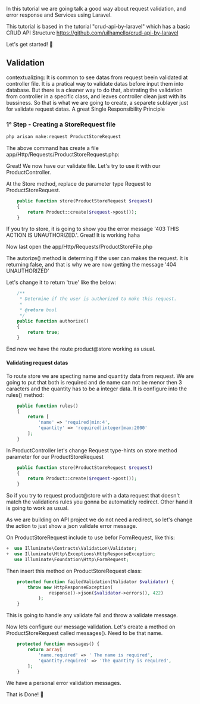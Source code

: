 In this tutorial we are going talk a good way about request validation, and error response and Services using Laravel.

This tutorial is based in the tutorial "crud-api-by-laravel" which has a basic CRUD API Structure https://github.com/uilhamello/crud-api-by-laravel


Let's get started! :star_struck:


<h2>Validation</h2>

contextualizing: It is common to see datas from request beein validated at controller file. It is a pratical way to validate datas before input them into database. 
But there is a cleaner way to do that, abstrating the validation from controller in a specific class, and leaves controller clean just with its bussiness. So that is what we are going to create, a separete sublayer just for validate request datas. A great Single Responsibility Principle

<h3>1° Step - Creating a StoreRequest file</h3>


```php
php arisan make:request ProductStoreRequest
```

The above command has create a file app/Http/Requests/ProductStoreRequest.php:

Great! We now have our validate file. Let's try to use it with our ProductController.

At the Store method, replace de parameter type Request to ProductStoreRequest.

```php
    public function store(ProductStoreRequest $request)
    {
        return Product::create($request->post());
    }
```
If you try to store, it is going to show you the error message '403 THIS ACTION IS UNAUTHORIZED.'. Great! It is working haha 

Now last open the app/Http/Requests/ProductStoreFile.php

The autorize() method is determing if the user can makes the request. It is returning false, and that is why we are now getting the message '404 UNAUTHORIZED'

Let's change it to return 'true' like the below:

```php
    /**
     * Determine if the user is authorized to make this request.
     *
     * @return bool
     */
    public function authorize()
    {
        return true;
    }
```

End now we have the route product@store working as usual.

<h4>Validating request datas </h4>

To route store we are specting name and quantity data from request.
We are going to put that both is required and de name can not be menor then 3 caracters and the quantity has to be a integer data. It is configure into the rules() method:

```php
    public function rules()
    {
        return [
            'name' => 'required|min:4',
            'quantity' => 'required|integer|max:2000'
        ];
    }

```

In ProductController let's change Request type-hints on store method parameter for our ProductStoreRequest

```php
    public function store(ProductStoreRequest $request)
    {
        return Product::create($request->post());
    }
```

So if you try to request product@store with a data request that doesn't match the validations rules you gonna be automaticly redirect. Other hand it is going to work as usual.

As we are building on API project we do not need a redirect, so let's change the action to just show a json validate error message.

On ProductStoreRequest include to use befor FormRequest, like this:

```php
+  use Illuminate\Contracts\Validation\Validator;
+  use Illuminate\Http\Exceptions\HttpResponseException;
   use Illuminate\Foundation\Http\FormRequest;
```

Then insert this method on ProductStoreRequest class:


```php
    protected function failedValidation(Validator $validator) {
        throw new HttpResponseException(
                response()->json($validator->errors(), 422)
            );
    }
```
This is going to handle any validate fail and throw a validate message.


Now lets configure our message validation. Let's create a method on ProductStoreRequest called messages(). Need to be that name.

```php
    protected function messages() {
        return array[
            'name.required' => ' The name is required',
            'quantity.required' => 'The quantity is required',
        ];
    }
```

We have a personal error validation messages.


That is Done! :star_struck:


